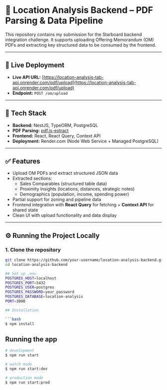 # 📍 Location Analysis Backend – PDF Parsing & Data Pipeline

This repository contains my submission for the Starboard backend integration challenge. It supports uploading Offering Memorandum (OM) PDFs and extracting key structured data to be consumed by the frontend.

---

## 🔗 Live Deployment

- **Live API URL:** [https://location-analysis-tab-api.onrender.com/pdf/upload](https://location-analysis-tab-api.onrender.com/pdf/upload)
- **Endpoint:** `POST /om/upload`

---

## 🧠 Tech Stack

- **Backend:** NestJS, TypeORM, PostgreSQL
- **PDF Parsing:** [pdf.js-extract](https://www.npmjs.com/package/pdf.js-extract)
- **Frontend:** React, React Query, Context API
- **Deployment:** Render.com (Node Web Service + Managed PostgreSQL)

---

## ✅ Features

- Upload OM PDFs and extract structured JSON data
- Extracted sections:
  - Sales Comparables (structured table data)
  - Proximity Insights (locations, distances, strategic notes)
  - Demographics (population, income, spending power)
- Partial support for zoning and pipeline data
- Frontend integration with **React Query** for fetching + **Context API** for shared state
- Clean UI with upload functionality and data display

---

## ⚙️ Running the Project Locally

### 1. Clone the repository

````bash
git clone https://github.com/your-username/location-analysis-backend.git
cd location-analysis-backend

## Set up .env
POSTGRES_HOST=localhost
POSTGRES_PORT=5432
POSTGRES_USER=postgres
POSTGRES_PASSWORD=your_password
POSTGRES_DATABASE=location-analysis
PORT=3000

## Installation

```bash
$ npm install
````

## Running the app

```bash
# development
$ npm run start

# watch mode
$ npm run start:dev

# production mode
$ npm run start:prod
```
